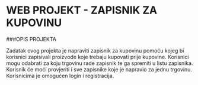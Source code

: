 # WEB PROJEKT - ZAPISNIK ZA KUPOVINU
###OPIS PROJEKTA 

Zadatak ovog projekta je napraviti zapisnik za kupovinu pomoću kojeg bi korisnici zapisivali proizvode koje trebaju kupovati prije kupovine. Korisnici mogu odabrati za koju trgovinu rade zapisnik te ga spremiti u listu zapisnika. Korisnik će moći provjeriti i sve zapisnike koje je napravio za jednu trgovinu. Korisnicima je omogućen login i registracija. 

